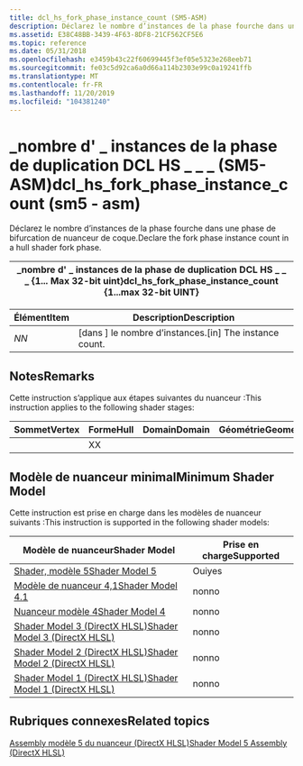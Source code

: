 ```yaml
---
title: dcl_hs_fork_phase_instance_count (SM5-ASM)
description: Déclarez le nombre d’instances de la phase fourche dans une phase de bifurcation de nuanceur de coque.
ms.assetid: E38C48BB-3439-4F63-8DF8-21CF562CF5E6
ms.topic: reference
ms.date: 05/31/2018
ms.openlocfilehash: e3459b43c22f60699445f3ef05e5323e268eeb71
ms.sourcegitcommit: fe03c5d92ca6a0d66a114b2303e99c0a19241ffb
ms.translationtype: MT
ms.contentlocale: fr-FR
ms.lasthandoff: 11/20/2019
ms.locfileid: "104381240"
---
```

# <a name="dcl_hs_fork_phase_instance_count-sm5---asm"></a><span data-ttu-id="44cb4-103">\_nombre d' \_ instances de la phase de duplication DCL HS \_ \_ \_ (SM5-ASM)</span><span class="sxs-lookup"><span data-stu-id="44cb4-103">dcl\_hs\_fork\_phase\_instance\_count (sm5 - asm)</span></span>

<span data-ttu-id="44cb4-104">Déclarez le nombre d’instances de la phase fourche dans une phase de bifurcation de nuanceur de coque.</span><span class="sxs-lookup"><span data-stu-id="44cb4-104">Declare the fork phase instance count in a hull shader fork phase.</span></span>



| <span data-ttu-id="44cb4-105">\_nombre d' \_ instances de la phase de duplication DCL HS \_ \_ \_ {1... Max 32-bit uint}</span><span class="sxs-lookup"><span data-stu-id="44cb4-105">dcl\_hs\_fork\_phase\_instance\_count {1...max 32-bit UINT}</span></span> |
|-------------------------------------------------------------|



 



| <span data-ttu-id="44cb4-106">Élément</span><span class="sxs-lookup"><span data-stu-id="44cb4-106">Item</span></span>                                                   | <span data-ttu-id="44cb4-107">Description</span><span class="sxs-lookup"><span data-stu-id="44cb4-107">Description</span></span>                           |
|--------------------------------------------------------|---------------------------------------|
| <span data-ttu-id="44cb4-108"><span id="N"></span><span id="n"></span>*N*</span><span class="sxs-lookup"><span data-stu-id="44cb4-108"><span id="N"></span><span id="n"></span>*N*</span></span><br/> | <span data-ttu-id="44cb4-109">\[dans \] le nombre d’instances.</span><span class="sxs-lookup"><span data-stu-id="44cb4-109">\[in\] The instance count.</span></span><br/> |



 

## <a name="remarks"></a><span data-ttu-id="44cb4-110">Notes</span><span class="sxs-lookup"><span data-stu-id="44cb4-110">Remarks</span></span>

<span data-ttu-id="44cb4-111">Cette instruction s’applique aux étapes suivantes du nuanceur :</span><span class="sxs-lookup"><span data-stu-id="44cb4-111">This instruction applies to the following shader stages:</span></span>



| <span data-ttu-id="44cb4-112">Sommet</span><span class="sxs-lookup"><span data-stu-id="44cb4-112">Vertex</span></span> | <span data-ttu-id="44cb4-113">Forme</span><span class="sxs-lookup"><span data-stu-id="44cb4-113">Hull</span></span> | <span data-ttu-id="44cb4-114">Domain</span><span class="sxs-lookup"><span data-stu-id="44cb4-114">Domain</span></span> | <span data-ttu-id="44cb4-115">Géométrie</span><span class="sxs-lookup"><span data-stu-id="44cb4-115">Geometry</span></span> | <span data-ttu-id="44cb4-116">Pixel</span><span class="sxs-lookup"><span data-stu-id="44cb4-116">Pixel</span></span> | <span data-ttu-id="44cb4-117">Compute</span><span class="sxs-lookup"><span data-stu-id="44cb4-117">Compute</span></span> |
|--------|------|--------|----------|-------|---------|
|        | <span data-ttu-id="44cb4-118">X</span><span class="sxs-lookup"><span data-stu-id="44cb4-118">X</span></span>    |        |          |       |         |



 

## <a name="minimum-shader-model"></a><span data-ttu-id="44cb4-119">Modèle de nuanceur minimal</span><span class="sxs-lookup"><span data-stu-id="44cb4-119">Minimum Shader Model</span></span>

<span data-ttu-id="44cb4-120">Cette instruction est prise en charge dans les modèles de nuanceur suivants :</span><span class="sxs-lookup"><span data-stu-id="44cb4-120">This instruction is supported in the following shader models:</span></span>



| <span data-ttu-id="44cb4-121">Modèle de nuanceur</span><span class="sxs-lookup"><span data-stu-id="44cb4-121">Shader Model</span></span>                                              | <span data-ttu-id="44cb4-122">Prise en charge</span><span class="sxs-lookup"><span data-stu-id="44cb4-122">Supported</span></span> |
|-----------------------------------------------------------|-----------|
| [<span data-ttu-id="44cb4-123">Shader, modèle 5</span><span class="sxs-lookup"><span data-stu-id="44cb4-123">Shader Model 5</span></span>](d3d11-graphics-reference-sm5.md)        | <span data-ttu-id="44cb4-124">Oui</span><span class="sxs-lookup"><span data-stu-id="44cb4-124">yes</span></span>       |
| [<span data-ttu-id="44cb4-125">Modèle de nuanceur 4,1</span><span class="sxs-lookup"><span data-stu-id="44cb4-125">Shader Model 4.1</span></span>](dx-graphics-hlsl-sm4.md)              | <span data-ttu-id="44cb4-126">non</span><span class="sxs-lookup"><span data-stu-id="44cb4-126">no</span></span>        |
| [<span data-ttu-id="44cb4-127">Nuanceur modèle 4</span><span class="sxs-lookup"><span data-stu-id="44cb4-127">Shader Model 4</span></span>](dx-graphics-hlsl-sm4.md)                | <span data-ttu-id="44cb4-128">non</span><span class="sxs-lookup"><span data-stu-id="44cb4-128">no</span></span>        |
| [<span data-ttu-id="44cb4-129">Shader Model 3 (DirectX HLSL)</span><span class="sxs-lookup"><span data-stu-id="44cb4-129">Shader Model 3 (DirectX HLSL)</span></span>](dx-graphics-hlsl-sm3.md) | <span data-ttu-id="44cb4-130">non</span><span class="sxs-lookup"><span data-stu-id="44cb4-130">no</span></span>        |
| [<span data-ttu-id="44cb4-131">Shader Model 2 (DirectX HLSL)</span><span class="sxs-lookup"><span data-stu-id="44cb4-131">Shader Model 2 (DirectX HLSL)</span></span>](dx-graphics-hlsl-sm2.md) | <span data-ttu-id="44cb4-132">non</span><span class="sxs-lookup"><span data-stu-id="44cb4-132">no</span></span>        |
| [<span data-ttu-id="44cb4-133">Shader Model 1 (DirectX HLSL)</span><span class="sxs-lookup"><span data-stu-id="44cb4-133">Shader Model 1 (DirectX HLSL)</span></span>](dx-graphics-hlsl-sm1.md) | <span data-ttu-id="44cb4-134">non</span><span class="sxs-lookup"><span data-stu-id="44cb4-134">no</span></span>        |



 

## <a name="related-topics"></a><span data-ttu-id="44cb4-135">Rubriques connexes</span><span class="sxs-lookup"><span data-stu-id="44cb4-135">Related topics</span></span>

<dl> <dt>

[<span data-ttu-id="44cb4-136">Assembly modèle 5 du nuanceur (DirectX HLSL)</span><span class="sxs-lookup"><span data-stu-id="44cb4-136">Shader Model 5 Assembly (DirectX HLSL)</span></span>](shader-model-5-assembly--directx-hlsl-.md)
</dt> </dl>

 

 





